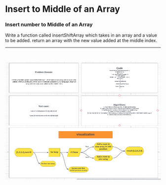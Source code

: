 # Insert to Middle of an Array

### Insert number to Middle of an Array
Write a function called insertShiftArray which takes in an array and a value to be added.  return an array with the new value added at the middle index.
___
<br>

![image](./alorithim1.PNG)




